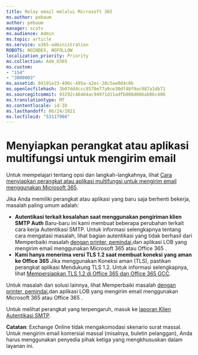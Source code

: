 ```yaml
---
title: Relay email melalui Microsoft 365
ms.author: pebaum
author: pebaum
manager: scotv
ms.audience: Admin
ms.topic: article
ms.service: o365-administration
ROBOTS: NOINDEX, NOFOLLOW
localization_priority: Priority
ms.collection: Adm_O365
ms.custom:
- "154"
- "3000003"
ms.assetid: 84191e23-496c-495a-a2ec-28c5ae0d4c0b
ms.openlocfilehash: 3b07dd4ccc8570e77a9ce30df48f9ac987a1db71
ms.sourcegitcommit: 93292c46464ac94971d11adfb808d066ab8bc406
ms.translationtype: MT
ms.contentlocale: id-ID
ms.lasthandoff: 06/24/2021
ms.locfileid: "53117986"
---
```

# <a name="set-up-a-multifunction-device-or-application-to-send-email"></a>Menyiapkan perangkat atau aplikasi multifungsi untuk mengirim email

Untuk mempelajari tentang opsi dan langkah-langkahnya, lihat [Cara menyiapkan perangkat atau aplikasi multifungsi untuk mengirim email menggunakan Microsoft 365](/Exchange/mail-flow-best-practices/how-to-set-up-a-multifunction-device-or-application-to-send-email-using-microsoft-365-or-office-365).
  
Jika Anda memiliki perangkat atau aplikasi yang baru saja berhenti bekerja, masalah paling umum adalah:

- **Autentikasi terkait kesalahan saat menggunakan pengiriman klien SMTP Auth** Baru-baru ini kami membuat beberapa perubahan terkait cara kerja Autentikasi SMTP. Untuk informasi selengkapnya tentang cara mengatasi masalah, lihat bagian autentikasi yang tidak berhasil dari Memperbaiki masalah [dengan printer, pemindai,](/Exchange/mail-flow-best-practices/fix-issues-with-printers-scanners-and-lob-applications-that-send-email-using-off#error-authentication-unsuccessful)dan aplikasi LOB yang mengirim email menggunakan Microsoft 365 atau Office 365 .
- **Kami hanya menerima versi TLS 1.2 saat membuat koneksi yang aman ke Office 365** Jika menggunakan Koneksi aman (TLS), pastikan perangkat aplikasi Mendukung TLS 1.2. Untuk informasi selengkapnya, lihat [Mempersiapkan TLS 1.2 di Office 365 dan Office 365 GCC](/microsoft-365/compliance/prepare-tls-1.2-in-office-365).
 
Untuk masalah dan solusi lainnya, lihat Memperbaiki masalah [dengan printer, pemindai,](/Exchange/mail-flow-best-practices/fix-issues-with-printers-scanners-and-lob-applications-that-send-email-using-off)dan aplikasi LOB yang mengirim email menggunakan Microsoft 365 atau Office 365 .

Untuk melihat perangkat yang terpengaruh, masuk ke [laporan Klien Autentikasi SMTP](https://protection.office.com/mailflow/dashboard).

**Catatan**: Exchange Online tidak mengakomodasi skenario surat massal. Untuk mengirim email komersial massal (misalnya, buletin pelanggan), Anda harus menggunakan penyedia pihak ketiga yang mengkhususkan dalam layanan ini.
